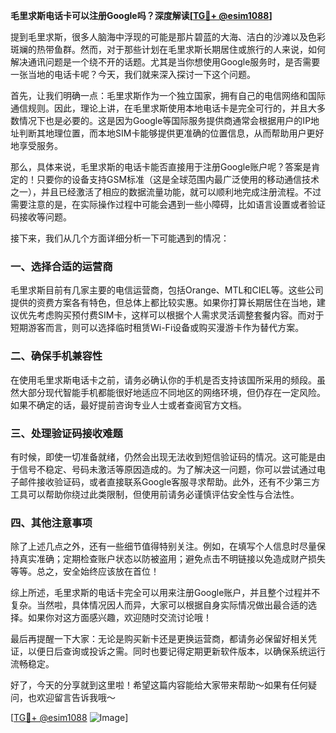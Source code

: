 **毛里求斯电话卡可以注册Google吗？深度解读[[TG💪+ @esim1088](https://t.me/s/esim1088)]**

提到毛里求斯，很多人脑海中浮现的可能是那片碧蓝的大海、洁白的沙滩以及色彩斑斓的热带鱼群。然而，对于那些计划在毛里求斯长期居住或旅行的人来说，如何解决通讯问题是一个绕不开的话题。尤其是当你想使用Google服务时，是否需要一张当地的电话卡呢？今天，我们就来深入探讨一下这个问题。

首先，让我们明确一点：毛里求斯作为一个独立国家，拥有自己的电信网络和国际通信规则。因此，理论上讲，在毛里求斯使用本地电话卡是完全可行的，并且大多数情况下也是必要的。这是因为Google等国际服务提供商通常会根据用户的IP地址判断其地理位置，而本地SIM卡能够提供更准确的位置信息，从而帮助用户更好地享受服务。

那么，具体来说，毛里求斯的电话卡能否直接用于注册Google账户呢？答案是肯定的！只要你的设备支持GSM标准（这是全球范围内最广泛使用的移动通信技术之一），并且已经激活了相应的数据流量功能，就可以顺利地完成注册流程。不过需要注意的是，在实际操作过程中可能会遇到一些小障碍，比如语言设置或者验证码接收等问题。

接下来，我们从几个方面详细分析一下可能遇到的情况：

### 一、选择合适的运营商

毛里求斯目前有几家主要的电信运营商，包括Orange、MTL和CIEL等。这些公司提供的资费方案各有特色，但总体上都比较实惠。如果你打算长期居住在当地，建议优先考虑购买预付费SIM卡，这样可以根据个人需求灵活调整套餐内容。而对于短期游客而言，则可以选择临时租赁Wi-Fi设备或购买漫游卡作为替代方案。

### 二、确保手机兼容性

在使用毛里求斯电话卡之前，请务必确认你的手机是否支持该国所采用的频段。虽然大部分现代智能手机都能很好地适应不同地区的网络环境，但仍存在一定风险。如果不确定的话，最好提前咨询专业人士或者查阅官方文档。

### 三、处理验证码接收难题

有时候，即使一切准备就绪，仍然会出现无法收到短信验证码的情况。这可能是由于信号不稳定、号码未激活等原因造成的。为了解决这一问题，你可以尝试通过电子邮件接收验证码，或者直接联系Google客服寻求帮助。此外，还有不少第三方工具可以帮助你绕过此类限制，但使用前请务必谨慎评估安全性与合法性。

### 四、其他注意事项

除了上述几点之外，还有一些细节值得特别关注。例如，在填写个人信息时尽量保持真实准确；定期检查账户状态以防被盗用；避免点击不明链接以免造成财产损失等等。总之，安全始终应该放在首位！

综上所述，毛里求斯的电话卡完全可以用来注册Google账户，并且整个过程并不复杂。当然啦，具体情况因人而异，大家可以根据自身实际情况做出最合适的选择。如果你对这方面感兴趣，欢迎随时交流讨论哦！

最后再提醒一下大家：无论是购买新卡还是更换运营商，都请务必保留好相关凭证，以便日后查询或投诉之需。同时也要记得定期更新软件版本，以确保系统运行流畅稳定。

好了，今天的分享就到这里啦！希望这篇内容能给大家带来帮助～如果有任何疑问，也欢迎留言告诉我哦～

[[TG💪+ @esim1088](https://t.me/s/esim1088) ![Image](https://i.postimg.cc/4NQfJmqS/Snipaste-2025-05-13-00-14-12.png)]